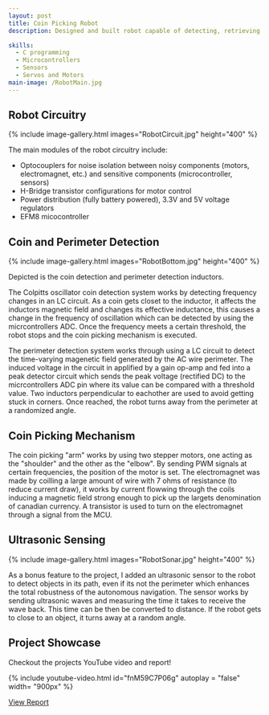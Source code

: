 ```yaml
---
layout: post
title: Coin Picking Robot 
description: Designed and built robot capable of detecting, retrieving, and storing coins within a defined perimeter using EFM8 and STM32 microcontrollers. The robot has manual operation throuhg a remote and autonomous operation modes. In autonomous mode, its goal is to pickup 20 coins within a 0.5m and 1m area as quick as possible. This project was done in a team of 6 members, I have included the details of modules I was involved with in this project post. 

skills: 
  - C programming
  - Microcontrollers
  - Sensors
  - Servos and Motors
main-image: /RobotMain.jpg
---
```


## Robot Circuitry
{% include image-gallery.html images="RobotCircuit.jpg" height="400" %}

The main modules of the robot circuitry include:
- Optocouplers for noise isolation between noisy components (motors, electromagnet, etc.) and sensitive components (microcontroller, sensors)
- H-Bridge transistor configurations for motor control
- Power distribution (fully battery powered), 3.3V and 5V voltage regulators
- EFM8 micocontroller
  
## Coin and Perimeter Detection
{% include image-gallery.html images="RobotBottom.jpg" height="400" %}

Depicted is the coin detection and perimeter detection inductors.

The Colpitts oscillator coin detection system works by detecting frequency changes in an LC circuit. As a coin gets closet to the inductor, it affects the inductors magnetic field and changes its effective inductance, this causes a change in the frequency of oscillation which can be detected by using the micrcontrollers ADC. Once the frequency meets a certain threshold, the robot stops and the coin picking mechanism is executed. 

The perimeter detection system works through using a LC circuit to detect the time-varying magenetic field generated by the AC wire perimeter. The induced voltage in the circuit in applified by a gain op-amp and fed into a peak detector circuit which sends the peak voltage (rectified DC) to the micrcontrollers ADC pin where its value can be compared with a threshold value. Two inductors perpendicular to eachother are used to avoid getting stuck in corners. Once reached, the robot turns away from the perimeter at a randomized angle. 

## Coin Picking Mechanism  
The coin picking "arm" works by using two stepper motors, one acting as the "shoulder" and the other as the "elbow". By sending PWM signals at certain frequencies, the position of the motor is set. The electromagnet was made by coilling a large amount of wire with 7 ohms of resistance (to reduce current draw), it works by current flowwing through the coils inducing a magnetic field strong enough to pick up the largets denomination of canadian currency. A transistor is used to turn on the electromagnet through a signal from the MCU. 

## Ultrasonic Sensing 
{% include image-gallery.html images="RobotSonar.jpg" height="400" %}

As a bonus feature to the project, I added an ultrasonic sensor to the  robot to detect objects in its path, even if its not the perimeter which enhances the total robustness of the autonomous navigation. The sensor works by sending ultrasonic waves and measuring the time it takes to receive the wave back. This time can be then be converted to distance. If the robot gets to close to an object, it turns away at a random angle. 

## Project Showcase 

Checkout the projects YouTube video and report!

{% include youtube-video.html id="fnM59C7P06g" autoplay = "false" width= "900px" %}  

<a href="https://drive.google.com/file/d/101rXCqt_ncftTJQcAkzx5_E8U2eXSJqr/view?usp=sharing" target="_blank" class="button">View Report</a>
